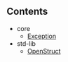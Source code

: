 ## Contents
- core
  - [Exception](core/Exception/markdown.md#exception)
- std-lib
  - [OpenStruct](std-lib/OpenStruct/markdown.md#openstruct)
